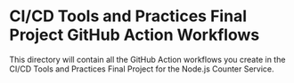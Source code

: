 # CI/CD Tools and Practices Final Project GitHub Action Workflows

This directory will contain all the GitHub Action workflows you create in the CI/CD Tools and Practices Final Project for the Node.js Counter Service.